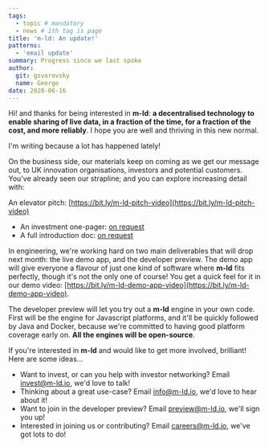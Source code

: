 ```yaml
---
tags:
  - topic # mandatory
  - news # 1th tag is page
title: 'm-ld: An update!'
patterns:
  - 'email update'
summary: Progress since we last spoke
author:
  git: gsvarovsky
  name: George
date: 2020-06-16
---
```

Hi! and thanks for being interested in **m-ld**: **a decentralised technology to enable sharing of live data, in a fraction of the time, for a fraction of the cost, and more reliably**. I hope you are well and thriving in this new normal.

I'm writing because a lot has happened lately!

On the business side, our materials keep on coming as we get our message out, to UK innovation organisations, investors and potential customers. You've already seen our strapline; and you can explore increasing detail with:

An elevator pitch: [https://bit.ly/m-ld-pitch-video](https://bit.ly/m-ld-pitch-video)
- An investment one-pager: [on request](mailto:invest@m-ld.io)
- A full introduction doc: [on request](mailto:invest@m-ld.io)

In engineering, we're working hard on two main deliverables that will drop next month: the live demo app, and the developer preview. The demo app will give everyone a flavour of just one kind of software where **m-ld** fits perfectly, though it's not the only one of course! You get a quick feel for it in our demo video: [https://bit.ly/m-ld-demo-app-video](https://bit.ly/m-ld-demo-app-video).

The developer preview will let you try out a **m-ld** engine in your own code. First will be the engine for Javascript platforms, and it'll be quickly followed by Java and Docker, because we're committed to having good platform coverage early on. **All the engines will be open-source**.

If you're interested in **m-ld** and would like to get more involved, brilliant! Here are some ideas...

- Want to invest, or can you help with investor networking? Email [invest@m-ld.io](invest@m-ld.io), we'd love to talk!
- Thinking about a great use-case? Email [info@m-ld.io](info@m-ld.io), we'd love to hear about it!
- Want to join in the developer preview? Email [preview@m-ld.io](preview@m-ld.io), we'll sign you up!
- Interested in joining us or contributing? Email [careers@m-ld.io](preview@m-ld.io), we've got lots to do!

